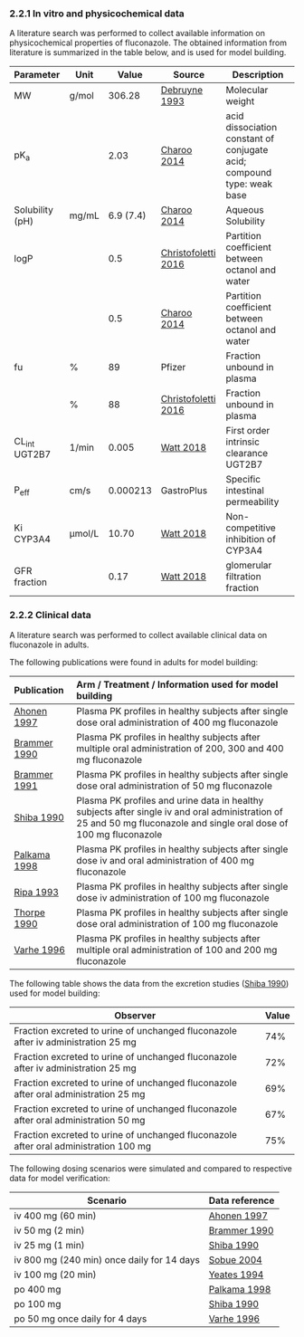### 2.2.1 In vitro and physicochemical data

A literature search was performed to collect available information on physicochemical properties of fluconazole. The obtained information from literature is summarized in the table below, and is used for model building.

| **Parameter**           | **Unit** | **Value** | Source                               | **Description**                                              |
| :---------------------- | -------- | --------- | ------------------------------------ | ------------------------------------------------------------ |
| MW                      | g/mol    | 306.28    | [Debruyne 1993](#5-References)       | Molecular weight                                             |
| pK<sub>a</sub>          |          | 2.03      | [Charoo 2014](#5-References)         | acid dissociation constant of conjugate acid; compound type: weak base |
| Solubility (pH)         | mg/mL    | 6.9 (7.4) | [Charoo 2014](#5-References)         | Aqueous Solubility                                           |
| logP                    |          | 0.5       | [Christofoletti 2016](#5-References) | Partition coefficient between octanol and water              |
|                         |          | 0.5       | [Charoo 2014](#5-References)         | Partition coefficient between octanol and water              |
| fu                      | %        | 89        | Pfizer                               | Fraction unbound in plasma                                   |
|                         | %        | 88        | [Christofoletti 2016](#5-References) | Fraction unbound in plasma                                   |
| CL<sub>int</sub> UGT2B7 | 1/min    | 0.005     | [Watt 2018](#5-References)           | First order intrinsic clearance UGT2B7                       |
| P<sub>eff</sub>         | cm/s     | 0.000213  | GastroPlus                           | Specific intestinal permeability                             |
| Ki CYP3A4               | µmol/L   | 10.70     | [Watt 2018](#5-References)           | Non-competitive inhibition of CYP3A4                         |
| GFR fraction            |          | 0.17      | [Watt 2018](#5-References)           | glomerular filtration fraction                               |

### 2.2.2 Clinical data

A literature search was performed to collect available clinical data on fluconazole in adults. 

The following publications were found in adults for model building:

| Publication                   | Arm / Treatment / Information used for model building        |
| :---------------------------- | :----------------------------------------------------------- |
| [Ahonen 1997](#5-References)  | Plasma PK profiles in healthy subjects after single dose oral administration of 400 mg fluconazole |
| [Brammer 1990](#5-References) | Plasma PK profiles in healthy subjects after multiple oral administration of 200, 300 and 400 mg fluconazole |
| [Brammer 1991](#5-References) | Plasma PK profiles in healthy subjects after single dose oral administration of 50 mg fluconazole |
| [Shiba 1990](#5-References)   | Plasma PK profiles and urine data in healthy subjects after single iv and oral administration of 25 and 50 mg fluconazole and single oral dose of 100 mg fluconazole |
| [Palkama 1998](#5-References) | Plasma PK profiles in healthy subjects after single dose iv and oral administration of 400 mg fluconazole |
| [Ripa 1993](#5-References)    | Plasma PK profiles in healthy subjects after single dose iv administration of 100 mg fluconazole |
| [Thorpe 1990](#5-References)  | Plasma PK profiles in healthy subjects after single dose oral administration of 100 mg fluconazole |
| [Varhe 1996](#5-References)   | Plasma PK profiles in healthy subjects after multiple oral administration of 100 and 200 mg fluconazole |



The following table shows the data from the excretion studies ([Shiba 1990](#5-References)) used for model building:

| Observer                                                     | Value |
| ------------------------------------------------------------ | ----- |
| Fraction excreted  to urine of unchanged fluconazole after iv administration 25 mg | 74%   |
| Fraction excreted  to urine of unchanged fluconazole after iv administration 25 mg | 72%   |
| Fraction excreted  to urine of unchanged fluconazole after oral administration 25 mg | 69%   |
| Fraction excreted  to urine of unchanged fluconazole after oral administration 50 mg | 67%   |
| Fraction excreted  to urine of unchanged fluconazole after oral administration 100 mg | 75%   |



The following dosing scenarios were simulated and compared to respective data for model verification:

| Scenario                                                     | Data reference                       |
| ------------------------------------------------------------ | ------------------------------------ |
| iv 400 mg (60 min)                          | [Ahonen 1997](#5-References) |
| iv 50 mg (2 min)                                 | [Brammer 1990](#5-References) |
| iv 25 mg (1 min) | [Shiba 1990](#5-References) |
| iv 800 mg (240 min) once daily for 14 days | [Sobue 2004](#5-References) |
| iv 100 mg (20 min)                             | [Yeates 1994](#5-References) |
| po 400 mg                              | [Palkama 1998](#5-References) |
| po 100 mg | [Shiba 1990](#5-References) |
| po 50 mg once daily for 4 days          | [Varhe 1996](#5-References) |


